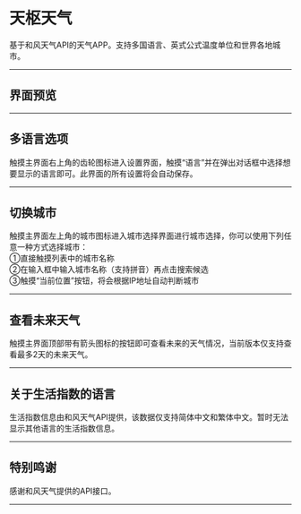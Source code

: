 # 天枢天气  
基于和风天气API的天气APP。支持多国语言、英式公式温度单位和世界各地城市。

---------------------------------------
## 界面预览

---------------------------------------
## 多语言选项  
触摸主界面右上角的齿轮图标进入设置界面，触摸“语言”并在弹出对话框中选择想要显示的语言即可。此界面的所有设置将会自动保存。

---------------------------------------
## 切换城市  
触摸主界面左上角的城市图标进入城市选择界面进行城市选择，你可以使用下列任意一种方式选择城市：  
①直接触摸列表中的城市名称  
②在输入框中输入城市名称（支持拼音）再点击搜索候选  
③触摸“当前位置”按钮，将会根据IP地址自动判断城市

---------------------------------------
## 查看未来天气  
触摸主界面顶部带有箭头图标的按钮即可查看未来的天气情况，当前版本仅支持查看最多2天的未来天气。

---------------------------------------
## 关于生活指数的语言  
生活指数信息由和风天气API提供，该数据仅支持简体中文和繁体中文。暂时无法显示其他语言的生活指数信息。

---------------------------------------
## 特别鸣谢  
感谢和风天气提供的API接口。

---------------------------------------
